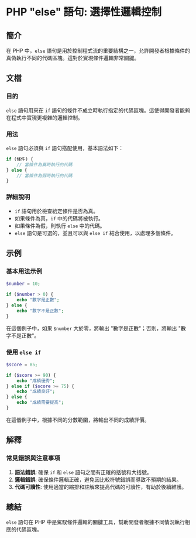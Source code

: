 <!--
Meta Description: # PHP "else" 語句: 選擇性邏輯控制 ## 簡介 在 PHP 中，`else` 語句是用於控制程式流的重要結構之一，允許開發者根據條件的真偽執行不同的代碼區塊。這對於實現條件邏輯非常關鍵。 ## 文檔 ### 目的 `else` 語句用來在 `if` 語句的條件不成立時執行指定的代碼區塊...
Meta Keywords: else, php, echo, number, score
-->

# PHP "else" 語句: 選擇性邏輯控制

## 簡介
在 PHP 中，`else` 語句是用於控制程式流的重要結構之一，允許開發者根據條件的真偽執行不同的代碼區塊。這對於實現條件邏輯非常關鍵。

## 文檔
### 目的
`else` 語句用來在 `if` 語句的條件不成立時執行指定的代碼區塊。這使得開發者能夠在程式中實現更複雜的邏輯控制。

### 用法
`else` 語句必須與 `if` 語句搭配使用，基本語法如下：

```php
if (條件) {
    // 當條件為真時執行的代碼
} else {
    // 當條件為假時執行的代碼
}
```

### 詳細說明
- `if` 語句用於檢查給定條件是否為真。
- 如果條件為真，`if` 中的代碼將被執行。
- 如果條件為假，則執行 `else` 中的代碼。
- `else` 語句是可選的，並且可以與 `else if` 結合使用，以處理多個條件。

## 示例
### 基本用法示例
```php
$number = 10;

if ($number > 0) {
    echo "數字是正數";
} else {
    echo "數字不是正數";
}
```
在這個例子中，如果 `$number` 大於零，將輸出 "數字是正數"；否則，將輸出 "數字不是正數"。

### 使用 `else if`
```php
$score = 85;

if ($score >= 90) {
    echo "成績優秀";
} else if ($score >= 75) {
    echo "成績良好";
} else {
    echo "成績需要提高";
}
```
在這個例子中，根據不同的分數範圍，將輸出不同的成績評價。

## 解釋
### 常見錯誤與注意事項
1. **語法錯誤**: 確保 `if` 和 `else` 語句之間有正確的括號和大括號。
2. **邏輯錯誤**: 確保條件邏輯正確，避免因比較符號錯誤而導致不預期的結果。
3. **代碼可讀性**: 使用適當的縮排和註解來提高代碼的可讀性，有助於後續維護。

## 總結
`else` 語句在 PHP 中是駕馭條件邏輯的關鍵工具，幫助開發者根據不同情況執行相應的代碼區塊。